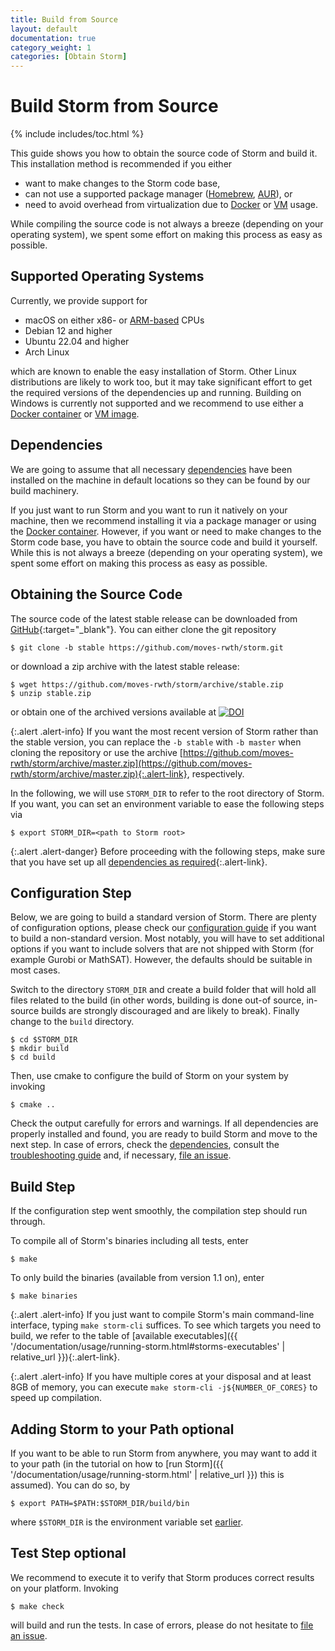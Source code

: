 ```yaml
---
title: Build from Source
layout: default
documentation: true
category_weight: 1
categories: [Obtain Storm]
---
```


<h1>Build Storm from Source</h1>

{% include includes/toc.html %}

This guide shows you how to obtain the source code of Storm and build it.
This installation method is recommended if you either

* want to make changes to the Storm code base,
* can not use a supported package manager ([Homebrew](homebrew.html), [AUR](https://aur.archlinux.org/packages/stormchecker)), or
* need to avoid overhead from virtualization due to [Docker](docker.html) or [VM](vm.html) usage.

While compiling the source code is not always a breeze (depending on your operating system), we spent some effort on making this process as easy as possible.


## Supported Operating Systems

Currently, we provide support for

- <i class="fa fa-apple" aria-hidden="true"></i> macOS on either x86- or [ARM-based](apple-silicon.html) CPUs
- <i class="icon-debian"></i> Debian 12 and higher
- <i class="icon-ubuntu"></i> Ubuntu 22.04 and higher
- <i class="icon-archlinux"></i> Arch Linux

which are known to enable the easy installation of Storm. Other Linux distributions are likely to work too, but it may take significant effort to get the required versions of the dependencies up and running.
Building on Windows is currently not supported and we recommend to use either a [Docker container](docker.html) or [VM image](vm.html).

## Dependencies

We are going to assume that all necessary [dependencies](dependencies.html) have been installed on the machine in default locations so they can be found by our build machinery.
 
If you just want to run Storm and you want to run it natively on your machine, then we recommend installing it via a package manager or using the [Docker container](docker.html). However, if you want or need to make changes to the Storm code base, you have to obtain the source code and build it yourself. While this is not always a breeze (depending on your operating system), we spent some effort on making this process as easy as possible.

## Obtaining the Source Code

The source code of the latest stable release can be downloaded from [GitHub](https://github.com/moves-rwth/storm/releases/latest){:target="_blank"}. You can either clone the git repository
```console
$ git clone -b stable https://github.com/moves-rwth/storm.git
```
or download a zip archive with the latest stable release:
```console
$ wget https://github.com/moves-rwth/storm/archive/stable.zip
$ unzip stable.zip
```
or obtain one of the archived versions available at [![DOI](https://zenodo.org/badge/DOI/10.5281/zenodo.1181896.svg)](https://doi.org/10.5281/zenodo.1181896)
 
{:.alert .alert-info}
If you want the most recent version of Storm rather than the stable version, you can replace the `-b stable` with `-b master` when cloning the repository or use the archive [https://github.com/moves-rwth/storm/archive/master.zip](https://github.com/moves-rwth/storm/archive/master.zip){:.alert-link}, respectively.

In the following, we will use `STORM_DIR` to refer to the root directory of Storm. If you want, you can set an environment variable to ease the following steps via
```console
$ export STORM_DIR=<path to Storm root>
```


{:.alert .alert-danger}
Before proceeding with the following steps, make sure that you have set up all [dependencies as required](dependencies.html){:.alert-link}.

## Configuration Step

Below, we are going to build a standard version of Storm. There are plenty of configuration options, please check our [configuration guide](manual-configuration.html) if you want to build a non-standard version. Most notably, you will have to set additional options if you want to include solvers that are not shipped with Storm (for example Gurobi or MathSAT). However, the defaults should be suitable in most cases.

Switch to the directory `STORM_DIR` and create a build folder that will hold all files related to the build (in other words, building is done out-of source, in-source builds are strongly discouraged and are likely to break). Finally change to the `build` directory.

```console
$ cd $STORM_DIR
$ mkdir build
$ cd build
```

Then, use cmake to configure the build of Storm on your system by invoking

```console
$ cmake ..
```

Check the output carefully for errors and warnings. If all dependencies are properly installed and found, you are ready to build Storm and move to the next step. In case of errors, check the [dependencies](dependencies.html), consult the [troubleshooting guide](troubleshooting.html) and, if necessary, [file an issue](troubleshooting.html#file-an-issue).

## Build Step

If the configuration step went smoothly, the compilation step should run through.

To compile all of Storm's binaries including all tests, enter

```console
$ make
```

To only build the binaries (available from version 1.1 on), enter

```console
$ make binaries
```

{:.alert .alert-info}
If you just want to compile Storm's main command-line interface, typing `make storm-cli` suffices. To see which targets you need to build, we refer to the table of [available executables]({{ '/documentation/usage/running-storm.html#storms-executables' | relative_url }}){:.alert-link}.

{:.alert .alert-info}
If you have multiple cores at your disposal and at least 8GB of memory, you can execute
`make storm-cli -j${NUMBER_OF_CORES}` to speed up compilation.

## Adding Storm to your Path <span class="label label-info">optional</span>

If you want to be able to run Storm from anywhere, you may want to add it to your path (in the tutorial on how to [run Storm]({{ '/documentation/usage/running-storm.html' | relative_url }}) this is assumed). You can do so, by

```console
$ export PATH=$PATH:$STORM_DIR/build/bin
```

where `$STORM_DIR` is the environment variable set [earlier](#obtaining-the-source-code).

## Test Step <span class="label label-info">optional</span>

We recommend to execute it to verify that Storm produces correct results on your platform. Invoking

```console
$ make check
```

will build and run the tests. In case of errors, please do not hesitate to [file an issue](troubleshooting.html#file-an-issue).
